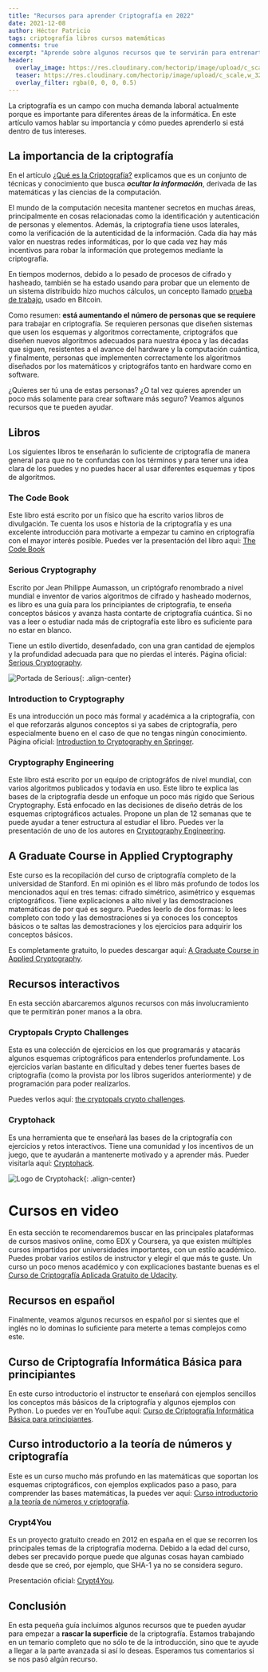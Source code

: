 ```yaml
---
title: "Recursos para aprender Criptografía en 2022"
date: 2021-12-08
author: Héctor Patricio
tags: criptografía libros cursos matemáticas
comments: true
excerpt: "Aprende sobre algunos recursos que te servirán para entrenarte en una de las ramas más importantes de la computación actualmente: la criptografia."
header:
  overlay_image: https://res.cloudinary.com/hectorip/image/upload/c_scale,w_1120/v1639201671/daniil-komov-dSZyPg9rCRA-unsplash_v4liy9.jpg
  teaser: https://res.cloudinary.com/hectorip/image/upload/c_scale,w_320/v1639201671/daniil-komov-dSZyPg9rCRA-unsplash_v4liy9.jpg
  overlay_filter: rgba(0, 0, 0, 0.5)
---
```


La criptografía es un campo con mucha demanda laboral actualmente porque es importante para diferentes áreas de la informática. En este artículo vamos hablar su importancia y cómo puedes aprenderlo si está dentro de tus intereses.

## La importancia de la criptografía

En el artículo [¿Qué es la Criptografía?](https://blog.thedojo.mx/2019/11/12/criptografia-basica-para-programadores-que-es-la-criptografia.html) explicamos que es un conjunto de técnicas y conocimiento que busca **_ocultar la información_**, derivada de las matemáticas y las ciencias de la computación.

El mundo de la computación necesita mantener secretos en muchas áreas, principalmente en cosas relacionadas como la identificación y autenticación de personas y elementos. Además, la criptografía tiene usos laterales, como la verificación de la autenticidad de la información. Cada día hay más valor en nuestras redes informáticas, por lo que cada vez hay más incentivos para robar la información que protegemos mediante la criptografía.

En tiempos modernos, debido a lo pesado de procesos de cifrado y hasheado, también se ha estado usando para probar que un elemento de un sistema distribuido hizo muchos cálculos, un concepto llamado [prueba de trabajo](https://cointelegraph.com/explained/proof-of-work-explained), usado en Bitcoin.

Como resumen: **está aumentando  el número de personas que se requiere** para trabajar en criptografía. Se requieren personas que diseñen sistemas que usen los esquemas y algoritmos correctamente, criptográfos que diseñen nuevos algoritmos adecuados para nuestra época y las décadas que siguen, resistentes a el avance del hardware y la computación cuántica, y finalmente, personas que implementen correctamente los algoritmos diseñados por los matemáticos y criptográfos tanto en hardware como en software.

¿Quieres ser tú una de estas personas? ¿O tal vez quieres aprender un poco más solamente para crear software más seguro? Veamos algunos recursos que te pueden ayudar.

## Libros

Los siguientes libros te enseñarán lo suficiente de criptografía de manera general para que no te confundas con los términos y para tener una idea clara de los puedes y no puedes hacer al usar diferentes esquemas y tipos de algoritmos.

### The Code Book

Este libro está escrito por un físico que ha escrito varios libros de divulgación. Te cuenta los usos e historia de la criptografía y es una excelente introducción para motivarte a empezar tu camino en criptografía con el mayor interés posible. Puedes ver la presentación del libro aquí: [The Code Book](https://simonsingh.net/books/the-code-book/)

### Serious Cryptography

Escrito por Jean Philippe Aumasson, un criptógrafo renombrado a nivel mundial e inventor de varios algoritmos de cifrado y hasheado modernos, es libro es una guía para los principiantes de criptografía, te enseña conceptos básicos y avanza hasta contarte de criptografía cuántica. Si no vas a leer o estudiar nada más de criptografía este libro es suficiente para no estar en blanco.

Tiene un estilo divertido, desenfadado, con una gran cantidad de ejemplos y la profundidad adecuada para que no pierdas el interés. Página oficial: [Serious Cryptography](https://nostarch.com/seriouscrypto).

![Portada de Serious](https://res.cloudinary.com/hectorip/image/upload/v1639196918/crypto_cover-front-final_REV_HM_ceeqzb.png){: .align-center}

### Introduction to Cryptography

Es una introducción un poco más formal y académica a la criptografía, con el que reforzarás algunos conceptos si ya sabes de criptografía, pero especialmente bueno en el caso de que no tengas ningún conocimiento. Página oficial: [Introduction to Cryptography en Springer](https://link.springer.com/book/10.1007/3-540-49244-5).

### Cryptography Engineering

Este libro está escrito por un equipo de criptográfos de nivel mundial, con varios algoritmos publicados y todavía en uso. Este libro te explica las bases de la criptografía desde un enfoque un poco más rígido que Serious Cryptography. Está enfocado en las decisiones de diseño detrás de los esquemas criptográficos actuales. Propone un plan de 12 semanas que te puede ayudar a tener estructura al estudiar el libro.
Puedes ver la presentación de uno de los autores en [Cryptography Engineering](https://www.schneier.com/books/cryptography-engineering/).

## A Graduate Course in Applied Cryptography

Este curso es la recopilación del curso de criptografía completo de la universidad de Stanford. En mi opinión es el libro más profundo de todos los mencionados aquí en tres temas: cifrado simétrico, asimétrico y esquemas criptográficos. Tiene explicaciones a alto nivel y las demostraciones matemáticas de por qué es seguro. Puedes leerlo de dos formas: lo lees completo con todo y las demostraciones si ya conoces los conceptos básicos o te saltas las demostraciones y los ejercicios para adquirir los conceptos básicos.

Es completamente gratuito, lo puedes descargar aquí: [A Graduate Course in Applied Cryptography](http://toc.cryptobook.us/).

## Recursos interactivos

En esta sección abarcaremos algunos recursos con más involucramiento que te permitirán poner manos a la obra.
### Cryptopals Crypto Challenges

Esta es una colección de ejercicios en los que programarás y atacarás algunos esquemas criptográficos para entenderlos profundamente. Los ejercicios varían bastante en dificultad y debes tener fuertes bases de criptografía (como la provista por los libros sugeridos anteriormente) y de programación para poder realizarlos.

Puedes verlos aquí: [the cryptopals crypto challenges](https://cryptopals.com/).
### Cryptohack

Es una herramienta que te enseñará las bases de la criptografía con ejercicios y retos interactivos. Tiene una comunidad y los incentivos de un juego, que te ayudarán a mantenerte motivado y a aprender más. Pueder visitarla aquí: [Cryptohack](https://cryptohack.org/).

![Logo de Cryptohack](https://res.cloudinary.com/hectorip/image/upload/v1639199460/Screen_Shot_2021-12-10_at_23.10.36_xzer7u.png){: .align-center}

# Cursos en video

En esta sección te recomendaremos buscar en las principales plataformas de cursos masivos online, como EDX y Coursera, ya que existen múltiples cursos impartidos por universidades importantes, con un estilo académico. Puedes probar varios estilos de instructor y elegir el que más te guste. Un curso un poco menos académico y con explicaciones bastante buenas es el [Curso de Criptografía Aplicada Gratuito de Udacity](https://www.udacity.com/course/applied-cryptography--cs387).

## Recursos en español

Finalmente, veamos algunos recursos en español por si sientes que el inglés no lo dominas lo suficiente para meterte a temas complejos como este.

## Curso de Criptografía Informática Básica para principiantes

En este curso introductorio el instructor te enseñará con ejemplos sencillos los conceptos más básicos de la criptografía y algunos ejemplos con Python. Lo puedes ver en YouTube aquí: [Curso de Criptografía Informática Básica para principiantes](https://www.youtube.com/playlist?list=PLG1hKOHdoXkt1V51gyPMZqgQ8LjK3LfmJ).

## Curso introductorio a la teoría de números y criptografía

Este es un curso mucho más profundo en las matemáticas que soportan los esquemas criptográficos, con ejemplos explicados paso a paso, para comprender las bases matemáticas, la puedes ver aquí: [Curso introductorio a la teoría de números y criptografía](https://www.youtube.com/playlist?list=PLterBef0AD5ZyXFaDfueQYXkLMs_OVkoV).

### Crypt4You

Es un proyecto gratuito creado en 2012 en españa en el que se recorren los principales temas de la criptografía moderna. Debido a la edad del curso, debes ser precavido porque puede que algunas cosas hayan cambiado desde que se creó, por ejemplo, que SHA-1 ya no se considera seguro.

Presentación oficial: [Crypt4You](https://www.dragonjar.org/crypt4you-aprende-criptografia-y-seguridad-informatica-de-otra-forma-y-gratis.xhtml).

## Conclusión

En esta pequeña guía incluimos algunos recursos que te pueden ayudar para empezar a **rascar la superficie** de la criptografía. Estamos trabajando en un temario completo que no sólo te de la introducción, sino que te ayude a llegar a la parte avanzada si así lo deseas. Esperamos tus comentarios si se nos pasó algún recurso.
